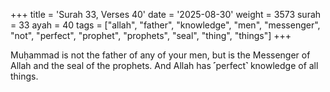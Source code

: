 +++
title = 'Surah 33, Verses 40'
date = '2025-08-30'
weight = 3573
surah = 33
ayah = 40
tags = ["allah", "father", "knowledge", "men", "messenger", "not", "perfect", "prophet", "prophets", "seal", "thing", "things"]
+++

Muḥammad is not the father of any of your men, but is the Messenger of Allah and the seal of the prophets. And Allah has ˹perfect˺ knowledge of all things.